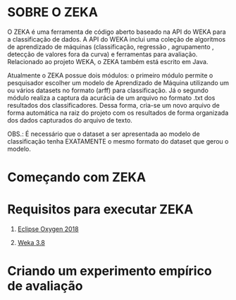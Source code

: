 # SOBRE O ZEKA

O ZEKA é uma ferramenta de código aberto baseado na API do WEKA para a classificação de dados. A API do WEKA inclui uma coleção de algoritmos de aprendizado de máquinas (classificação, regressão , agrupamento , detecção de valores fora da curva) e ferramentas para avaliação. Relacionado ao projeto WEKA, o ZEKA também está escrito em Java.

Atualmente o ZEKA possue dois módulos: o primeiro módulo permite o pesquisador escolher um modelo de Aprendizado de Máquina utilizando um ou vários datasets no formato (arff) para classificação. Já o segundo módulo realiza a captura da acurácia de um arquivo no formato .txt dos resultados dos classificadores. Dessa forma, cria-se um novo arquivo de forma automática na raiz do projeto com os resultados de forma organizada dos dados capturados do arquivo de texto.

 OBS.: É necessário que o dataset a ser apresentada ao modelo de classificação tenha EXATAMENTE o mesmo formato do dataset que gerou o modelo.

# Começando com ZEKA

# Requisitos para executar ZEKA


1) [Eclipse Oxygen 2018](
https://www.eclipse.org/downloads/download.php?file=/oomph/epp/oxygen/R2/eclipse-inst-win64.exe&mirror_id=576)


2) [Weka 3.8](http://prdownloads.sourceforge.net/weka/weka-3-8-2jre-x64.exe) 


# Criando um experimento empírico de avaliação
